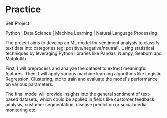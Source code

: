 # Practice

Self Project

Python | Data Science | Machine Learning | Natural Language Processing 

The project aims to develop an ML model for sentiment analysis to classify text data into categories (eg: positive/negative/neutral). Using statistical techniques by leveraging Python libraries like Pandas, Numpy, Seaborn and Matplotlib. 

First, I will preprocess and analyze the dataset to extract meaningful features. Then, I will apply various machine learning algorithms like Logistic Regression, Clustering, etc to train and evaluate the model's performance on various parameters. 

The final model will provide insights into the general sentiment of text-based datasets, which could be applied in fields like customer feedback analysis, customer segmentation, disease prediction or social media monitoring etc. 
